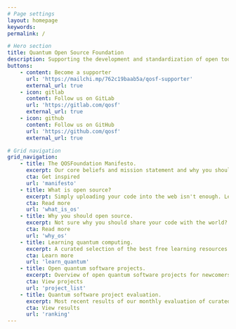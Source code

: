 ```yaml
---
# Page settings
layout: homepage
keywords:
permalink: /

# Hero section
title: Quantum Open Source Foundation
description: Supporting the development and standardization of open tools for quantum computing.
buttons:
    - content: Become a supporter
      url: 'https://mailchi.mp/762c19baab5a/qosf-supporter'
      external_url: true
    - icon: gitlab
      content: Follow us on GitLab
      url: 'https://gitlab.com/qosf'
      external_url: true
    - icon: github
      content: Follow us on GitHub
      url: 'https://github.com/qosf'
      external_url: true

# Grid navigation
grid_navigation:
    - title: The QOSFoundation Manifesto.
      excerpt: Our core beliefs and mission statement and why you should get excited about us.
      cta: Get inspired
      url: 'manifesto'
    - title: What is open source?
      excerpt: Simply uploading your code into the web isn't enough. Learn what open source really means.
      cta: Read more
      url: 'what_is_os'
    - title: Why you should open source.
      excerpt: Not sure why you should share your code with the world? Here are three good reasons.
      cta: Read more
      url: 'why_os'
    - title: Learning quantum computing.
      excerpt: A curated selection of the best free learning resources on quantum computing for all skill levels.
      cta: Learn more
      url: 'learn_quantum'
    - title: Open quantum software projects.
      excerpt: Overview of open quantum software projects for newcomers, academics and experts alike.
      cta: View projects
      url: 'project_list'
    - title: Quantum software project evaluation.
      excerpt: Most recent results of our monthly evaluation of curated open quantum software projects.
      cta: View results
      url: 'ranking'
---
```

